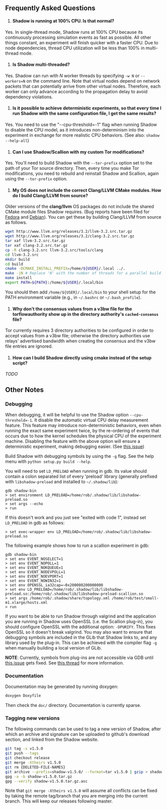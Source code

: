 ## Frequently Asked Questions

1. #### Shadow is running at 100% CPU. Is that normal?  
Yes. In single-thread mode, Shadow runs at 100% CPU because its continuously processing simulation events as fast as possible. All other things constant, an experiment will finish quicker with a faster CPU. Due to node dependencies, thread CPU utilization will be less than 100% in multi-thread mode.

1. #### Is Shadow multi-threaded?  
Yes. Shadow can run with _N_ worker threads by specifying `-w N` or `--workers=N` on the command line. Note that virtual nodes depend on network packets that can potentially arrive from other virtual nodes. Therefore, each worker can only advance according to the propagation delay to avoid dependency violations.

1. #### Is it possible to achieve deterministic experiments, so that every time I run Shadow with the same configuration file, I get the same results?  
Yes. You need to use the "--cpu-threshold=-1" flag when running Shadow to disable the CPU model, as it introduces non-determinism into the experiment in exchange for more realistic CPU behaviors. (See also: `shadow --help-all`)

1. #### Can I use Shadow/Scallion with my custom Tor modifications?  
Yes. You'll need to build Shadow with the `--tor-prefix` option set to the path of your Tor source directory. Then, every time you make Tor modifications, you need to rebuild and reinstall Shadow and Scallion, again using the `--tor-prefix` option.

1. #### My OS does not include the correct Clang/LLVM CMake modules. How do I build Clang/LLVM from source?  
Older versions of the **clang/llvm** OS packages do not include the shared CMake module files Shadow requires. (Bug reports have been filed for [Fedora](https://bugzilla.redhat.com/show_bug.cgi?id=914713) and [Debian](http://bugs.debian.org/cgi-bin/bugreport.cgi?bug=701153)). You can get these by building Clang/LLVM from source as follows.  
```bash
wget http://www.llvm.org/releases/3.2/llvm-3.2.src.tar.gz
wget http://www.llvm.org/releases/3.2/clang-3.2.src.tar.gz
tar xaf llvm-3.2.src.tar.gz
tar xaf clang-3.2.src.tar.gz
cp -R clang-3.2.src llvm-3.2.src/tools/clang
cd llvm-3.2.src
mkdir build
cd build
cmake -DCMAKE_INSTALL_PREFIX=/home/${USER}/.local ../.
make -jN # Replace 'N' with the number of threads for a parallel build
make install
export PATH=${PATH}:/home/${USER}/.local/bin
```  
You should then add `/home/${USER}/.local/bin` to your shell setup for the PATH environment variable (e.g., in `~/.bashrc` or `~/.bash_profile`).  

1. #### Why don't the consensus values from a v3bw file for the torflowauthority show up in the directory authority's `cached-consenus` file?  
Tor currently requires 3 directory authorities to be configured in order to accept values from a v3bw file; otherwise the directory authorities use relays' advertised bandwidth when creating the consensus and the v3bw file entries are ignored.

1. #### How can I build Shadow directly using cmake instead of the setup script?  
_TODO_

## Other Notes

### Debugging

When debugging, it will be helpful to use the Shadow option `--cpu-threshold=-1`. It disable the automatic virtual CPU delay measurement feature. This feature may introduce non-deterministic behaviors, even when running the exact same experiment twice, by the re-ordering of events that occurs due to how the kernel schedules the physical CPU of the experiment machine. Disabling the feature with the above option will ensure a deterministic experiment, making debugging easier. (See [this issue](https://github.com/shadow/shadow/issues/45))

Build Shadow with debugging symbols by using the `-g` flag. See the help menu with `python setup.py build --help`.

You will need to set `LD_PRELOAD` when running in gdb. Its value should contain a colon separated list of every 'preload' library (generally prefixed with `libshadow-preload` and installed to `~/.shadow/lib`):
```
gdb shadow-bin
> set environment LD_PRELOAD=/home/rob/.shadow/lib/libshadow-preload.so
> set args --echo
> run
```

If this doesn't work and you just see "exited with code 1", instead set
`LD_PRELOAD` in gdb as follows:
```
> set exec-wrapper env LD_PRELOAD=/home/rob/.shadow/lib/libshadow-preload.so
```

The following example shows how to run a scallion experiment in gdb:

```
gdb shadow-bin
> set env EVENT_NOSELECT=1
> set env EVENT_NOPOLL=1
> set env EVENT_NOKQUEUE=1
> set env EVENT_NODEVPOLL=1
> set env EVENT_NOEVPORT=1
> set env EVENT_NOWIN32=1
> set env OPENSSL_ia32cap=~0x200000200000000
> set env LD_PRELOAD=/home/rob/.shadow/lib/libshadow-preload.so:/home/rob/.shadow/lib/libshadow-preload-scallion.so
> set args /home/rob/.shadow/share/topology.xml /home/rob/test/small-m1.xlarge/hosts.xml
> run
```

If you want to be able to run Shadow through valgrind and the application you 
are running in Shadow uses OpenSSL (i.e. the Scallion plug-in), you should configure OpenSSL with the 
additional option: `-DPURIFY`. This fixes OpenSSL so it doesn't break valgrind.
You may also want to ensure that debugging symbols are included in the GLib
that Shadow links to, and any library used by the plug-in. This can be achieved
with the compiler flag `-g` when manually building a local version of GLib.

__NOTE__: Currently, symbols from plug-ins are not accessible via GDB until [this issue](https://github.com/shadow/shadow/issues/101) gets fixed. See [this thread](http://mailman.cs.umn.edu/archives/shadow-dev/2013-September/000066.html) for more information.

### Documentation

Documentation may be generated by running doxygen:
```bash
doxygen Doxyfile
```

Then check the `doc/` directory. Documentation is currently sparse.

### Tagging new versions

The following commands can be used to tag a new version of Shadow, after which an
archive and signature can be uploaded to github's download section, and linked
from the Shadow website.

```bash
git tag -s v1.5.0
git push --tags
git checkout release
git merge -Xtheirs v1.5.0
git rm {DELETED-FILE-NAMES}
git archive --prefix=shadow-v1.5.0/ --format=tar v1.5.0 | gzip > shadow-v1.5.0.tar.gz
gpg -a -b shadow-v1.5.0.tar.gz
gpg --verify shadow-v1.5.0.tar.gz.asc
```

Note that `git merge -Xtheirs v1.5.0` will assume all conflicts can be fixed by taking the remote tag/branch that you are merging into the current branch. This will keep our releases following master.